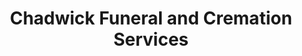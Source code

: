 ---
title: "Chadwick Funeral and Cremation Services"
url: /new-london/chadwick-funeral-and-cremation-services/
shop: funeral directors
---